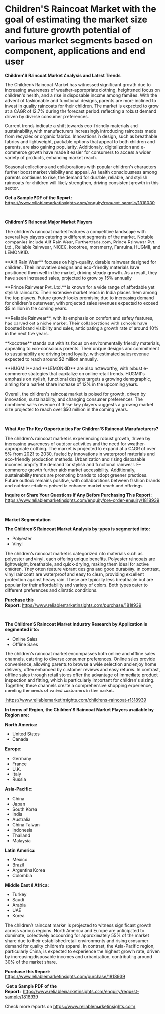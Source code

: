 <p><h1>Children'S Raincoat Market with the goal of estimating the market size and future growth potential of various market segments based on component, applications and end user</h1></p><p><strong>Children'S Raincoat Market Analysis and Latest Trends</strong></p>
<p><p>The Children’s Raincoat Market has witnessed significant growth due to increasing awareness of weather-appropriate clothing, heightened focus on children's health, and a rise in disposable income among families. With the advent of fashionable and functional designs, parents are more inclined to invest in quality raincoats for their children. The market is expected to grow at a CAGR of 12.7% during the forecast period, reflecting a robust demand driven by diverse consumer preferences.</p><p>Current trends indicate a shift towards eco-friendly materials and sustainability, with manufacturers increasingly introducing raincoats made from recycled or organic fabrics. Innovations in design, such as breathable fabrics and lightweight, packable options that appeal to both children and parents, are also gaining popularity. Additionally, digitalization and e-commerce growth have made it easier for consumers to access a wider variety of products, enhancing market reach.</p><p>Seasonal collections and collaborations with popular children's characters further boost market visibility and appeal. As health consciousness among parents continues to rise, the demand for durable, reliable, and stylish raincoats for children will likely strengthen, driving consistent growth in this sector.</p></p>
<p><strong>Get a Sample PDF of the Report:&nbsp;</strong> <a href="https://www.reliablemarketinsights.com/enquiry/request-sample/1818939?utm_campaign=2341&utm_medium=2&utm_source=Github&utm_content=ia&utm_term=09022025&utm_id=childrens-raincoat">https://www.reliablemarketinsights.com/enquiry/request-sample/1818939</a></p>
<p>&nbsp;</p>
<p><strong>Children'S Raincoat Major Market Players</strong></p>
<p><p>The children's raincoat market features a competitive landscape with several key players catering to different segments of the market. Notable companies include Alif Rain Wear, Furthertrade.com, Prince Rainwear Pvt. Ltd., Reliable Rainwear, NICEG, kocotree, moremerry, Fanruina, HUGMII, and LEMONKID.</p><p>**Alif Rain Wear** focuses on high-quality, durable rainwear designed for children. Their innovative designs and eco-friendly materials have positioned them well in the market, driving steady growth. As a result, they have seen increased sales, projected to grow by 15% annually.</p><p>**Prince Rainwear Pvt. Ltd.** is known for a wide range of affordable yet stylish raincoats. Their extensive market reach in India places them among the top players. Future growth looks promising due to increasing demand for children's outerwear, with projected sales revenues expected to exceed $5 million in the coming years.</p><p>**Reliable Rainwear**, with its emphasis on comfort and safety features, has carved out a niche market. Their collaborations with schools have boosted brand visibility and sales, anticipating a growth rate of around 10% in the next five years.</p><p>**kocotree** stands out with its focus on environmentally friendly materials, appealing to eco-conscious parents. Their unique designs and commitment to sustainability are driving brand loyalty, with estimated sales revenue expected to reach around $2 million annually.</p><p>**HUGMII** and **LEMONKID** are also noteworthy, with robust e-commerce strategies that capitalize on online retail trends. HUGMII's emphasis on stylish, functional designs targets a growing demographic, aiming for a market share increase of 12% in the upcoming years.</p><p>Overall, the children's raincoat market is poised for growth, driven by innovation, sustainability, and changing consumer preferences. The combined sales revenue of these key players suggests a growing market size projected to reach over $50 million in the coming years.</p></p>
<p>&nbsp;</p>
<p><strong>What Are The Key Opportunities For Children'S Raincoat Manufacturers?</strong></p>
<p><p>The children's raincoat market is experiencing robust growth, driven by increasing awareness of outdoor activities and the need for weather-appropriate clothing. The market is projected to expand at a CAGR of over 5% from 2023 to 2030, fueled by innovations in waterproof materials and eco-friendly production methods. Urbanization and rising disposable incomes amplify the demand for stylish and functional rainwear. E-commerce growth further aids market accessibility. Additionally, sustainability trends are prompting brands to adopt greener practices. Future outlook remains positive, with collaborations between fashion brands and outdoor retailers poised to enhance market reach and offerings.</p></p>
<p><strong>Inquire or Share Your Questions If Any Before Purchasing This Report:</strong> <a href="https://www.reliablemarketinsights.com/enquiry/pre-order-enquiry/1818939?utm_campaign=2341&utm_medium=2&utm_source=Github&utm_content=ia&utm_term=09022025&utm_id=childrens-raincoat">https://www.reliablemarketinsights.com/enquiry/pre-order-enquiry/1818939</a></p>
<p>&nbsp;</p>
<p><strong>Market Segmentation</strong></p>
<p><strong>The Children'S Raincoat Market Analysis by types is segmented into:</strong></p>
<p><ul><li>Polyester</li><li>Vinyl</li></ul></p>
<p><p>The children's raincoat market is categorized into materials such as polyester and vinyl, each offering unique benefits. Polyester raincoats are lightweight, breathable, and quick-drying, making them ideal for active children. They often feature vibrant designs and good durability. In contrast, vinyl raincoats are waterproof and easy to clean, providing excellent protection against heavy rain. These are typically less breathable but are popular for their affordability and variety of colors. Both types cater to different preferences and climatic conditions.</p></p>
<p><strong>Purchase this Report:&nbsp;</strong><a href="https://www.reliablemarketinsights.com/purchase/1818939?utm_campaign=2341&utm_medium=2&utm_source=Github&utm_content=ia&utm_term=09022025&utm_id=childrens-raincoat">https://www.reliablemarketinsights.com/purchase/1818939</a></p>
<p>&nbsp;</p>
<p><strong>The Children'S Raincoat Market Industry Research by Application is segmented into:</strong></p>
<p><ul><li>Online Sales</li><li>Offline Sales</li></ul></p>
<p><p>The children's raincoat market encompasses both online and offline sales channels, catering to diverse consumer preferences. Online sales provide convenience, allowing parents to browse a wide selection and enjoy home delivery, often enhanced by customer reviews and easy returns. In contrast, offline sales through retail stores offer the advantage of immediate product inspection and fitting, which is particularly important for children's sizing. Together, these channels create a comprehensive shopping experience, meeting the needs of varied customers in the market.</p></p>
<p><a href="https://www.reliablemarketinsights.com/childrens-raincoat-r1818939?utm_campaign=2341&utm_medium=2&utm_source=Github&utm_content=ia&utm_term=09022025&utm_id=childrens-raincoat">&nbsp;https://www.reliablemarketinsights.com/childrens-raincoat-r1818939</a></p>
<p><strong>In terms of Region, the Children'S Raincoat Market Players available by Region are:</strong></p>
<p>
    <p> <strong> North America: </strong>
        <ul>
            <li>United States</li>
            <li>Canada</li>
        </ul>
        </p> 
    <p> <strong> Europe: </strong>
        <ul>
            <li>Germany</li>
            <li>France</li>
            <li>U.K.</li>
            <li>Italy</li>
            <li>Russia</li>
        </ul>
        </p> 
    <p> <strong> Asia-Pacific: </strong>
        <ul>
            <li>China</li>
            <li>Japan</li>
            <li>South Korea</li>
            <li>India</li>
            <li>Australia</li>
            <li>China Taiwan</li>
            <li>Indonesia</li>
            <li>Thailand</li>
            <li>Malaysia</li>
        </ul>
        </p> 
    <p> <strong> Latin America: </strong>
        <ul>
            <li>Mexico</li>
            <li>Brazil</li>
            <li>Argentina Korea</li>
            <li>Colombia</li>
        </ul>
        </p> 
    <p> <strong> Middle East & Africa: </strong>
        <ul>
            <li>Turkey</li>
            <li>Saudi</li>
            <li>Arabia</li>
            <li>UAE</li>
            <li>Korea</li>
        </ul>
    </p>
    </p>
<p><p>The children’s raincoat market is projected to witness significant growth across various regions. North America and Europe are anticipated to dominate, collectively accounting for approximately 55% of the market share due to their established retail environments and rising consumer demand for quality children’s apparel. In contrast, the Asia-Pacific region, particularly China, is expected to experience the highest growth rate, driven by increasing disposable incomes and urbanization, contributing around 30% of the market share.</p></p>
<p><strong>Purchase this Report: </strong><a href="https://www.reliablemarketinsights.com/purchase/1818939?utm_campaign=2341&utm_medium=2&utm_source=Github&utm_content=ia&utm_term=09022025&utm_id=childrens-raincoat">https://www.reliablemarketinsights.com/purchase/1818939</a></p>
<p>&nbsp;<strong>Get a Sample PDF of the Report:&nbsp;&nbsp;</strong><a href="https://www.reliablemarketinsights.com/enquiry/request-sample/1818939?utm_campaign=2341&utm_medium=2&utm_source=Github&utm_content=ia&utm_term=09022025&utm_id=childrens-raincoat">https://www.reliablemarketinsights.com/enquiry/request-sample/1818939</a></p>
<p><strong></strong></p>
<p>Check more reports on <a href="https://www.reliablemarketinsights.com/?utm_campaign=2341&utm_medium=2&utm_source=Github&utm_content=ia&utm_term=09022025&utm_id=childrens-raincoat">https://www.reliablemarketinsights.com/</a></p>